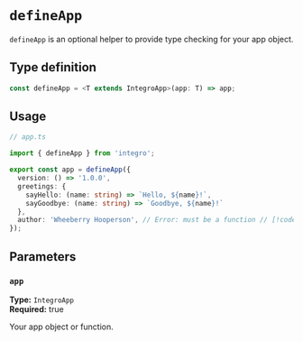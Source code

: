 # `defineApp`

`defineApp` is an optional helper to provide type checking for your app object.

## Type definition

```ts
const defineApp = <T extends IntegroApp>(app: T) => app;
```

## Usage

```ts
// app.ts

import { defineApp } from 'integro';

export const app = defineApp({
  version: () => '1.0.0',
  greetings: {
    sayHello: (name: string) => `Hello, ${name}!`,
    sayGoodbye: (name: string) => `Goodbye, ${name}!`
  },
  author: 'Wheeberry Hooperson', // Error: must be a function // [!code error]
});
```

## Parameters

### `app`

**Type:** `IntegroApp`<br>
**Required:** true

Your app object or function.
